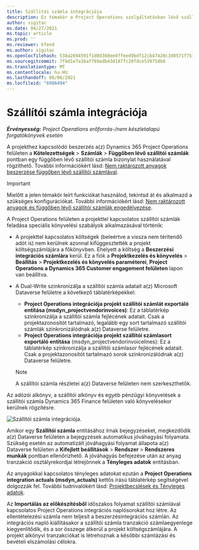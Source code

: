 ```yaml
---
title: Szállítói számla integrációja
description: Ez témakör a Project Operations szolgáltatásban lévő szállítói számlák integrációjáról nyújt információt.
author: sigitac
ms.date: 04/27/2021
ms.topic: article
ms.prod: ''
ms.reviewer: kfend
ms.author: sigitac
ms.openlocfilehash: 538a2694591f1d0d368ee0ffeed9bdf12cb47420c3d0571f75185fe433f23436
ms.sourcegitcommit: 7f8d1e7a16af769adb43d1877c28fdce53975db8
ms.translationtype: MT
ms.contentlocale: hu-HU
ms.lasthandoff: 08/06/2021
ms.locfileid: "6986494"
---
```

# <a name="vendor-invoice-integration"></a>Szállítói számla integrációja

_**Érvényesség:** Project Operations erőforrás-/nem készletalapú forgatókönyvek esetén_

A projekthez kapcsolódó beszerzés a(z) Dynamics 365 Project Operations felületen a **Kötelezettségek** > **Számlák** > **Függőben lévő szállítói számlák** pontban egy függőben lévő szállítói számla bizonylat használatával rögzíthető. További információkért lásd: [Nem raktározott anyagok beszerzése függőben lévő szállítói számlával](../procurement/pending-vendor-invoices.md).

> [!IMPORTANT]
> Mielőtt a jelen témakör leírt funkciókat használod, tekintsd át és alkalmazd a szükséges konfigurációkat. További információkért lásd: [Nem raktározott anyagok és függőben lévő szállítói számlák engedélyezése](../procurement/configure-materials-nonstocked.md).

A Project Operations felületen a projekttel kapcsolatos szállítói számlák feladása speciális könyvelési szabályok alkalmazásával történik:

- A projekttel kapcsolatos költségek (beleértve a vissza nem térítendő adót is) nem kerülnek azonnal kifüggesztették a projekt költségszámlájára a főkönyvben. Ehelyett a költség a **Beszerzési integrációs számlára** kerül. Ez a fiók a **Projektkezelés és könyvelés** > **Beállítás** > **Projektkezelés és könyvelés paraméterei**, **Project Operations a Dynamics 365 Customer engagement felületen** lapon van beállítva.
- A Dual-Write szinkronizálja a szállítói számla adatait a(z) Microsoft Dataverse felületre a következő táblatérképekkel:

     - **Project Operations integrációja projekt szállítói számlát exportáló entitása (msdyn_projectvendorinvoices)**: Ez a táblatérkép szinkronizálja a szállítói számla fejlécének adatait. Csak a projektazonosítót tartalmazó, legalább egy sort tartalmazó szállítói számlák szinkronizálódnak a(z) Dataverse felületre.
     - **Project Operations integrációja projekt szállítói számlasort exportáló entitása** (msdyn_projectvendorinvoicelines): Ez a táblatérkép szinkronizálja a szállítói számlasor fejlécének adatait. Csak a projektazonosítót tartalmazó sorok szinkronizálódnak a(z) Dataverse felületre.

     > [!NOTE]
     > A szállítói számla részletei a(z) Dataverse felületen nem szerkeszthetők.

Az adózói alkönyv, a szállítói alkönyv és egyéb pénzügyi könyvelések a szállítói számla Dynamics 365 Finance felületen való könyvelésekor kerülnek rögzítésre.

![Szállítói számla integrációja.](media/DW7VendorInvoice.png)

Amikor egy **Szállítói számla** entitásához írnak bejegyzéseket, megkezdődik a(z) Dataverse felületen a bejegyzések automatikus jóváhagyási folyamata. Szükség esetén az automatizált jóváhagyási folyamat állapota a(z) Dataverse felületen a **Kifejlett beállítások** > **Rendszer** > **Rendszeres munkák** pontban ellenőrizhető. A jóváhagyás befejezése után az anyag tranzakció osztályrekordjai létrejönnek a **Tényleges adatok** entitásban.

Az anyagokkal kapcsolatos tényleges adatokat ezután a **Project Operations integration actuals (msdyn_actuals)** kettős írású táblatérkép segítségével dolgozzák fel. További tudnivalókért lásd: [Projektbecslések és Tényleges adatok](resource-dual-write-estimates-actuals.md).

Az **Importálás az előkészítésből** időszakos folyamat szállítói számlával kapcsolatos Project Operations integrációs naplósorokat hoz létre. Az ellentételezési számla nem teljesít a beszerzésintegrációs számlán. Az integrációs napló kiállításakor a szállítói számla tranzakció számlaegyenlege kiegyenlítődik, és a sor összege átkerül a projekt költségszámlájára. A projekt alkönyvi tranzakciókat is létrehoznak a későbbi számlázási és bevételi elszámolási célokra.
